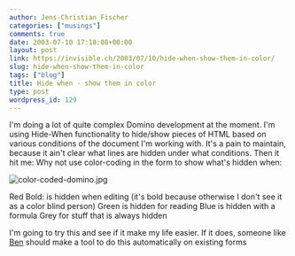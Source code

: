```yaml
---
author: Jens-Christian Fischer
categories: ["musings"]
comments: true
date: 2003-07-10 17:18:08+00:00
layout: post
link: https://invisible.ch/2003/07/10/hide-when-show-them-in-color/
slug: hide-when-show-them-in-color
tags: ["blog"]
title: Hide when - show them in color
type: post
wordpress_id: 129
---
```


I'm doing a lot of quite complex Domino development at the moment. I'm using Hide-When functionality to hide/show pieces of HTML based on various conditions of the document I'm working with. It's a pain to maintain, because it ain't clear what lines are hidden under what conditions. Then it hit me: Why not use color-coding in the form to show what's hidden when:

![color-coded-domino.jpg](https://www.invisible.ch/images/color-coded-domino.jpg)

Red Bold: is hidden when editing (it's bold because otherwise I don't see it as a color blind person)
Green is hidden for reading
Blue is hidden with a formula
Grey for stuff that is always hidden

I'm going to try this and see if it make my life easier. If it does, someone like [Ben](https://www.geniisoft.com/) should make a tool to do this automatically on existing forms
